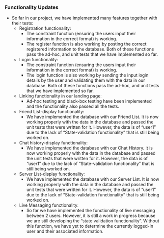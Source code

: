 ### <a name="_f7qlqezbzr2o"></a>Functionality Updates
- So far in our project, we have implemented many features together with their tests:
  - Registration functionality: 
    - The constraint function (ensuring the users input their information in the correct format) is working.
    - The register function is also working by posting the correct registered information to the database. Both of these functions pass the ad-hoc, and unit tests that we have implemented so far.
  - Login functionality:
    - The constraint function (ensuring the users input their information in the correct format) is working.
    - The login function is also working by sending the input login details by the user and validating them with the data in our database. Both of these functions pass the ad-hoc, and unit tests that we have implemented so far.
  - Linking functionality in our landing page:
    - Ad-hoc testing and black-box testing have been implemented and the functionality also passed all the tests.
  - Friend List-display functionality:
    - We have implemented the database with our Friend List. It is now working properly with the data in the database and passed the unit tests that were written for it. However, the data is of “user1” due to the lack of “State-validation functionality” that is still being worked on.
  - Chat history-display functionality:
    - We have implemented the database with our Chat History. It is now working properly with the data in the database and passed the unit tests that were written for it. However, the data is of “user1” due to the lack of “State-validation functionality” that is still being worked on.
  - Server List-display functionality:
    - We have implemented the database with our Server List. It is now working properly with the data in the database and passed the unit tests that were written for it. However, the data is of “user1” due to the lack of “State-validation functionality” that is still being worked on.
  - Live Messaging functionality:
    - So far we have implemented the functionality of live messaging between 2 users. However, it is still a work in progress because we are still developing the “state validation functionality”. Without this function, we have yet to determine the currently logged-in user and their associated information.